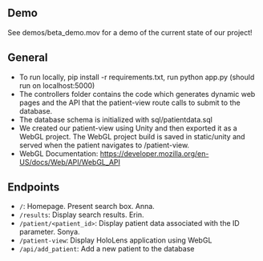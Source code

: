 ## Demo
See demos/beta_demo.mov for a demo of the current state of our project!

## General
* To run locally, pip install -r requirements.txt, run python app.py (should run on localhost:5000)
* The controllers folder contains the code which generates dynamic web pages and the API that the patient-view route calls to submit to the database.
* The database schema is initialized with sql/patientdata.sql
* We created our patient-view using Unity and then exported it as a WebGL project. The WebGL project build is saved in static/unity and served when the patient navigates to /patient-view. 
* WebGL Documentation: https://developer.mozilla.org/en-US/docs/Web/API/WebGL_API

## Endpoints
* `/`: Homepage. Present search box. Anna.
* `/results`: Display search results. Erin.
* `/patient/<patient_id>`: Display patient data associated with the ID parameter. Sonya.
* `/patient-view`: Display HoloLens application using WebGL
* `/api/add_patient`: Add a new patient to the database


